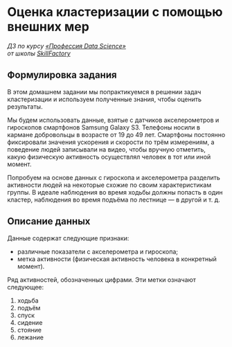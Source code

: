 # Оценка кластеризации с помощью внешних мер

*ДЗ по курсу [«Профессия Data Science»](https://lms.skillfactory.ru/courses/course-v1:Skillfactory+DST-PRO+15APR2020/about)\
от школы [SkillFactory](https://skillfactory.ru)*

## Формулировка задания

В этом домашнем задании мы попрактикуемся в решении задач кластеризации и используем полученные знания, чтобы оценить результаты.

Мы будем использовать данные, взятые с датчиков акселерометров и гироскопов смартфонов Samsung Galaxy S3. Телефоны носили в кармане добровольцы в возрасте от 19 до 49 лет. Смартфоны постоянно фиксировали значения ускорения и скорости по трём измерениям, а поведение людей записывали на видео, чтобы вручную отметить, какую физическую активность осуществлял человек в тот или иной момент.

Попробуем на основе данных с гироскопа и акселерометра разделить активности людей на некоторые схожие по своим характеристикам группы. В идеале наблюдения во время ходьбы должны попасть в один кластер, наблюдения во время подъёма по лестнице — в другой и т. д.

## Описание данных

Данные содержат следующие признаки:

- различные показатели с акселерометра и гироскопа;
- метка активности (физическая активность человека в конкретный момент).

Ряд активностей, обозначенных цифрами. Эти метки означают следующее:

1. ходьба
2. подъём
3. спуск
4. сидение
5. стояние
6. лежание